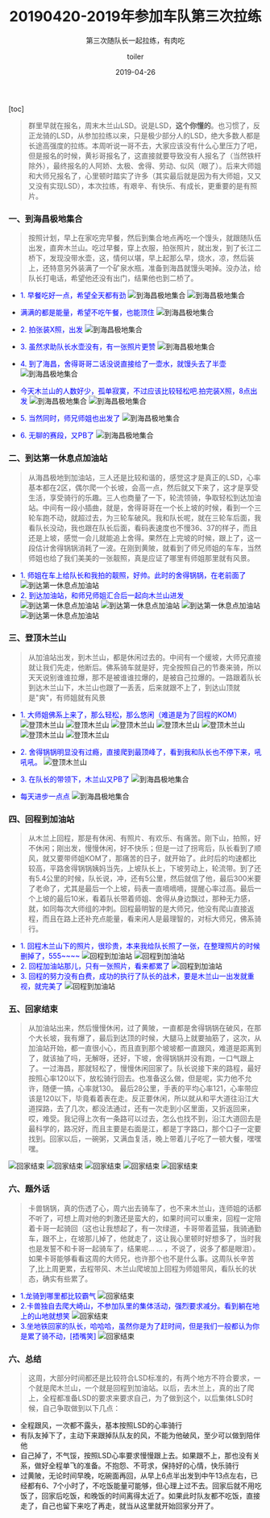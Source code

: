﻿---
layout:     post
title:      20190420-2019年参加车队第三次拉练
subtitle:   第三次随队长一起拉练，有肉吃
date:       2019-04-26
author:     toiler
header-img: img/bike-img/20190420/9999.jpg
catalog: true
tags:
    - 休闲
    - 骑行活动
---
[toc]
> 群里早就在报名，周末木兰山LSD。说是LSD，**这个你懂的**。也习惯了，反正龙骑的LSD，从参加拉练以来，只是极少部分人的LSD，绝大多数人都是长途高强度的拉练。本周听说一哥不去，大家应该没有什么心里压力了吧，但是报名的时候，黄衫哥报名了，这直接就要导致没有人报名了（当然铁杆除外），最终报名的人阿娇、太极、舍得、劳动、似风（眼了）。后来大师姐和大师兄报名了，心里顿时踏实了许多（其实最后就是因为有大师姐，又又又没有实现LSD），本次拉练，有艰辛、有快乐、有成长，更重要的是有照片。

### 一、到海昌极地集合
> 按照计划，早上在家吃完早餐，然后到集合地点再吃一个馒头，就跟随队伍出发，直奔木兰山。吃过早餐，穿上衣服，拍张照片，就出发，到了长江二桥下，发现没带水壶，这，情何以堪，早上起那么早，烧水，凉，然后装上，还特意另外装满了一个矿泉水瓶，准备到海昌就馒头喝掉。没办法，给队长打电话，希望他还没有出门，结果他也到二桥了。

- <font color='#0000FF'>1. 早餐吃好一点，希望全天都有劲</font>
![到海昌极地集合](https://laodongrenmin.github.io/img/ap-img/20190420/0000.jpg)
![到海昌极地集合](https://laodongrenmin.github.io/img/ap-img/20190420/0001.jpg)
- <font color='#0000FF'>满满的都是能量，希望不吃午餐，也能顶住</font>
![到海昌极地集合](https://laodongrenmin.github.io/img/ap-img/20190420/0002.jpg)
- <font color='#0000FF'>2. 拍张装X照，出发</font>
![到海昌极地集合](https://laodongrenmin.github.io/img/ap-img/20190420/0003.jpg)
- <font color='#0000FF'>3. 虽然求助队长水壶没有，有一张照片更赞</font>
![到海昌极地集合](https://laodongrenmin.github.io/img/ap-img/20190420/0027.jpg)
- <font color='#0000FF'>4. 到了海昌，舍得哥哥二话没说直接给了一壶水，就馒头去了半壶</font>
![到海昌极地集合](https://laodongrenmin.github.io/img/ap-img/20190420/0026.jpg)
- <font color='#0000FF'>今天木兰山的人数好少，孤单寂寞，不过应该比较轻松吧.拍完装X照，8点出发</font>
![到海昌极地集合](https://laodongrenmin.github.io/img/ap-img/20190420/0004.jpg)
![到海昌极地集合](https://laodongrenmin.github.io/img/ap-img/20190420/0005.jpg)
- <font color='#0000FF'>5. 当然同时，师兄师姐也出发了</font>
![到海昌极地集合](https://laodongrenmin.github.io/img/ap-img/20190420/0028.jpg)

- <font color='#0000FF'>6. 无聊的赛段，又PB了</font>
![到海昌极地集合](https://laodongrenmin.github.io/img/ap-img/20190420/0037.jpg)

### 二、到达第一休息点加油站
> 从海昌极地到加油站，三人还是比较和谐的，感觉这才是真正的LSD，心率基本都在2区，偶尔爬一个长坡，会高一点，然后就又下来了，这才是享受生活，享受骑行的乐趣。三人也商量了一下，轮流领骑，争取轻松到达加油站。中间有一段小插曲，就是，舍得哥哥在一个长上坡的时候，看到一个三轮车跑不动，就超过去，为三轮车破风。我和队长呢，就在三轮车后面，我看队长没动，我也跟在队长后面，看码表速度也不慢36、37的样子，而且还是上坡，感觉一会儿就能追上舍得。果然在上完坡的时候，跟上了，这一段估计舍得锅锅消耗了一波。在刚到黄陂，就看到了师兄师姐的车车，当然师姐也给了我们美美的一张靓照，真是应证了哪里有师姐那里就有风景。

- <font color='#0000FF'>1. 师姐在车上给队长和我拍的靓照，好帅。此时的舍得锅锅，在老前面了</font>
![到达第一休息点加油站](https://laodongrenmin.github.io/img/ap-img/20190420/0025.jpg)
- <font color='#0000FF'>2. 到达加油站，和师兄师姐汇合后一起向木兰山进发</font>
![到达第一休息点加油站](https://laodongrenmin.github.io/img/ap-img/20190420/0006.jpg)
![到达第一休息点加油站](https://laodongrenmin.github.io/img/ap-img/20190420/0007.jpg)
![到达第一休息点加油站](https://laodongrenmin.github.io/img/ap-img/20190420/0019.jpg)
![到达第一休息点加油站](https://laodongrenmin.github.io/img/ap-img/20190420/0016.jpg)

### 三、登顶木兰山
> 从加油站出发，到木兰山，都是休闲过去的。中间有一个缓坡，大师兄直接就让我们先走，他断后。佛系骑车就是好，完全按照自己的节奏来骑，所以天天说别谁谁拉爆，那不是被谁谁拉爆的，是被自己拉爆的。一路跟着队长到达木兰山下，木兰山也跟了一丢丢，后来就跟不上了，到达山顶就是"爽"，有师姐就有风景

- <font color='#0000FF'>1. 大师姐佛系上来了，那么轻松，那么悠闲（难道是为了回程的KOM）</font>
![登顶木兰山](https://laodongrenmin.github.io/img/ap-img/20190420/0033.jpg)
![登顶木兰山](https://laodongrenmin.github.io/img/ap-img/20190420/0034.jpg)
![登顶木兰山](https://laodongrenmin.github.io/img/ap-img/20190420/0008.jpg)
![登顶木兰山](https://laodongrenmin.github.io/img/ap-img/20190420/0029.jpg)
![登顶木兰山](https://laodongrenmin.github.io/img/ap-img/20190420/0031.jpg)
![登顶木兰山](https://laodongrenmin.github.io/img/ap-img/20190420/0032.jpg)
![登顶木兰山](https://laodongrenmin.github.io/img/ap-img/20190420/0030.jpg)
- <font color='#0000FF'>2. 舍得锅锅明显没有过瘾，直接爬到最顶峰了，看到我和队长也不停下来，吼吼吼。</font>
![登顶木兰山](https://laodongrenmin.github.io/img/ap-img/20190420/0024.jpg)

- <font color='#0000FF'>3. 在队长的带领下，木兰山又PB了</font>
![到海昌极地集合](https://laodongrenmin.github.io/img/ap-img/20190420/0038.jpg)
- <font color='#0000FF'>每天进步一点点</font>
![到海昌极地集合](https://laodongrenmin.github.io/img/ap-img/20190420/0039.jpg)

### 四、回程到加油站
> 从木兰上回程，那是有休闲、有照片、有欢乐、有痛苦。刚下山，拍照，好不休闲；刚出发，慢慢休闲，好不快乐；但是一过了拐弯后，队长看到了顺风，就又要带师姐KOM了，那痛苦的日子，就开始了。此时后的均速都比较高，平路舍得锅锅姨妈当先，上坡队长上，下坡劳动上，轮流带。到了还有5.4公里的时候，队长说，冲，还有5公里，然后就信了他，最后300米要了老命了，尤其是最后一个上坡，码表一直嘀嘀嘀，提醒心率过高。最后一个上坡的最后10米，看着队长带着师姐、舍得从身边飘过，那种无力感，就，如同每次大师组的冲刺。回程最明智的是大师兄，他没有爬山直接返程，而且在路上还补充点能量，看来闲人是最理智的，对标大师兄，佛系骑行。 

- <font color='#0000FF'>1. 回程木兰山下的照片，很珍贵，本来我给队长照了一张，在整理照片的时候删掉了，555~~~~</font>
![回程到加油站](https://laodongrenmin.github.io/img/ap-img/20190420/0018.jpg)
![回程到加油站](https://laodongrenmin.github.io/img/ap-img/20190420/0035.jpg)
- <font color='#0000FF'>2. 回程加油站那儿，只有一张照片，看来都累了</font>
![回程到加油站](https://laodongrenmin.github.io/img/ap-img/20190420/0009.jpg)
- <font color='#0000FF'>3. 回程的努力没有白费，成功的执行了队长的战术，要是木兰山一出发就重视，就完美了</font>
![回程到加油站](https://laodongrenmin.github.io/img/ap-img/20190420/0020.jpg)

### 五、回家结束
> 从加油站出来，然后慢慢休闲，过了黄陂，一直都是舍得锅锅在破风，在那个大长坡，我有爆了，最后到达顶的时候，大腿马上就要抽筋了，这次，从加油站开始，都一直很小心，而且直到那个坡坡都一直跟风，难道是距离到了，就该抽了吗，无解呀，还好，下坡，舍得锅锅并没有跑，一口气跟上了。一过海昌，那就轻松了，慢慢休闲回家了。队长说接下来的路程，最好按照心率120以下，放松骑行回去。也准备这么做，但是呢，实力他不允许，随便一搞，心率就130。 最后28公里，手表的平均心率121，心率带应该是120以下，毕竟看着表在走。反正要休闲，所以就从和平大道往沿江大道探路，去了几次，都没法通过，还有一次走到小区里面，又折返回来，哎，难受。我记得上次有一条路可以过去，怎么也找不到，沿江大道回去是最科学的，路况好，而且主要是右面是江，都是丁字路口，那个口子一定要找到。回家以后，一碗粥，又满血复活，晚上带着儿子吃了一顿大餐，嘿嘿嘿。

![回家结束](https://laodongrenmin.github.io/img/ap-img/20190420/0010.jpg)
![回家结束](https://laodongrenmin.github.io/img/ap-img/20190420/0011.jpg)
![回家结束](https://laodongrenmin.github.io/img/ap-img/20190420/0012.jpg)
![回家结束](https://laodongrenmin.github.io/img/ap-img/20190420/0013.jpg)
![回家结束](https://laodongrenmin.github.io/img/ap-img/20190420/0014.jpg)

### 六、题外话
> 卡兽锅锅，真的伤透了心，周六出去骑车了，也不来木兰山，连师姐的话都不听了，可想上周对他的刺激还是蛮大的，如果时间可以重来，回程一定陪着卡哥一起骑回（这也让我想起了，有一次绿道，卡哥带着蓝猫，我骑通勤车，跟不上，在坡那儿掉了，他就走了，这让我心里顿时好想多了，当时我也是发誓不和卡哥一起骑车了，结果呢... ... ，不说了，说多了都是眼泪）。如果卡哥能够看看这周的大师兄，也许那个也不是什么事。这周队长辛苦了,比上周更累，去程带风、木兰山爬坡加上回程为师姐带风，看队长的状态，确实有些累了。

- <font color='#0000FF'>1.龙骑到哪里都比较霸气</font>
![回家结束](https://laodongrenmin.github.io/img/ap-img/20190420/0021.jpg)
- <font color='#0000FF'>2.卡兽独自去爬大崎山，不参加队里的集体活动，强烈要求减分。看到躺在地上的山地就想笑</font>
![回家结束](https://laodongrenmin.github.io/img/ap-img/20190420/0022.jpg)
- <font color='#0000FF'>3.坐地铁回家的队长，哈哈哈，虽然你是为了赶时间，但是我们一般都认为你是累了骑不动，[捂嘴笑]</font>
![回家结束](https://laodongrenmin.github.io/img/ap-img/20190420/0017.jpg)

### 六、总结
> 这周，大部分时间都还是比较符合LSD标准的，有两个地方不符合要求，一个就是爬木兰山，一个就是回程到加油站。以后，去木兰上，真的出了爬上，全程都准备LSD的要求来要求自己，为了做到这个，以后集体LSD时候，自己争取做到以下几点：

- 全程跟风，一次都不露头，基本按照LSD的心率骑行
- 有队友掉下了，主动下来跟掉队队友的风，不能为他破风，至少可以做到陪伴他
- 自己掉了，不气馁，按照LSD心率要求慢慢跟上去。如果跟不上，那也没有关系，做好全程单飞的准备。不抱怨、不苛求，保持好的心情，快乐骑行
- 过黄陂，无论时间早晚，吃碗面再回，从早上6点半出发到中午13点左右，已经都有6、7个小时了，不吃饭能量可能够，但心理上过不去。回家后就不用吃饭了，回家后吃饭，和晚饭的时间离得太近了。如果此时队友都不吃饭，直接走了，自己也留下来吃了再走，就当从这里就开始回家分开了。